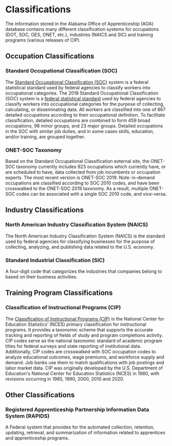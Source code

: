 # Classifications

The information stored in the Alabama Office of Apprenticeship (AOA) database contains many different classification systems for occupations (DOT, SOC, OES, ONET, etc.), industries (NAICS and SIC) and training programs (various releases of CIP).

## Occupation Classifications
### Standard Occupational Classification (SOC)
The [Standard Occupational Classification (SOC)](https://www.bls.gov/soc/) system is a federal statistical standard used by federal agencies to classify workers into occupational categories.  The 2018 Standard Occupational Classification (SOC) system is a [federal statistical standard](https://www.whitehouse.gov/omb/information-regulatory-affairs/statistical-programs-standards/) used by federal agencies to classify workers into occupational categories for the purpose of collecting, calculating, or disseminating data. All workers are classified into one of 867 detailed occupations according to their occupational definition. To facilitate classification, detailed occupations are combined to form 459 broad occupations, 98 minor groups, and 23 major groups. Detailed occupations in the SOC with similar job duties, and in some cases skills, education, and/or training, are grouped together. 
### ONET-SOC Taxonomy
Based on the Standard Occupational Classification external site, the ONET-SOC taxonomy currently includes 923 occupations which currently have, or are scheduled to have, data collected from job incumbents or occupation experts.  The most recent version is ONET-SOC 2019. Note: in-demand occupations are classified according to SOC 2010 codes, and have been crosswalked to the ONET-SOC 2019 taxonomy. As a result, multiple ONET-SOC codes can be associated with a single SOC 2010 code, and vice-versa. 

## Industry Classifications
### North American Industry Classification System (NAICS)
The North American Industry Classification System (NAICS) is the standard used by federal agencies for classifying businesses for the purpose of collecting, analyzing, and publishing data related to the U.S. economy.
### Standard Industrial Classification (SIC) 
A four-digit code that categorizes the industries that companies belong to based on their business activities. 

## Training Program Classifications
### Classification of Instructional Programs (CIP)
The [Classification of Instructional Programs (CIP)](https://nces.ed.gov/ipeds/cipcode/resources.aspx?y=56) is the National Center for Education Statistics’ (NCES) primary classification for instructional programs. It provides a taxonomic scheme that supports the accurate tracking and reporting of fields of study and program completions activity. CIP codes serve as the national taxonomic standard of academic program titles for federal surveys and state reporting of institutional data.  Additionally, CIP codes are crosswalked with SOC occupation codes to analyze educational outcomes, wage premiums, and workforce supply and demand.  Job banks use them to match qualifications with job postings and labor market data. CIP was originally developed by the U.S. Department of Education's National Center for Education Statistics (NCES) in 1980, with revisions occurring in 1985, 1990, 2000, 2010 and 2020.

## Other Classifications
### Registered Apprenticeship Partnership Information Data System (RAPIDS)
A Federal system that provides for the automated collection, retention, updating, retrieval, and summarization of information related to apprentices and apprenticeship programs.
